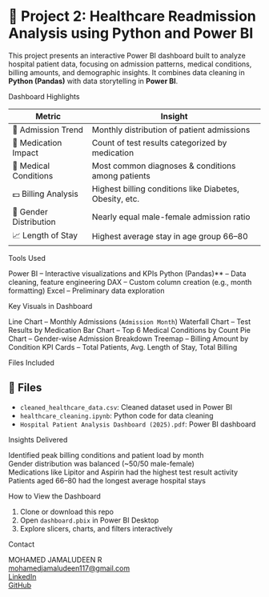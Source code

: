 # 📁 Project 2: Healthcare Readmission Analysis using Python and Power BI

This project presents an interactive Power BI dashboard built to analyze hospital patient data, focusing on admission patterns, medical conditions, billing amounts, and demographic insights. It combines data cleaning in **Python (Pandas)** with data storytelling in **Power BI**.



Dashboard Highlights

| Metric                        | Insight                                                   |
|-------------------------------|-----------------------------------------------------------|
| 📅 Admission Trend            | Monthly distribution of patient admissions                |
| 🧪 Medication Impact          | Count of test results categorized by medication           |
| 🏥 Medical Conditions         | Most common diagnoses & conditions among patients         |
| 💵 Billing Analysis           | Highest billing conditions like Diabetes, Obesity, etc.   |
| 👥 Gender Distribution        | Nearly equal male-female admission ratio                  |
| 📈 Length of Stay             | Highest average stay in age group 66–80                   |


Tools Used

Power BI – Interactive visualizations and KPIs
Python (Pandas)** – Data cleaning, feature engineering
DAX – Custom column creation (e.g., month formatting)
Excel – Preliminary data exploration


Key Visuals in Dashboard

Line Chart – Monthly Admissions (`Admission Month`)
Waterfall Chart – Test Results by Medication
Bar Chart – Top 6 Medical Conditions by Count
Pie Chart – Gender-wise Admission Breakdown
Treemap – Billing Amount by Condition
KPI Cards – Total Patients, Avg. Length of Stay, Total Billing



Files Included

## 📁 Files
- `cleaned_healthcare_data.csv`: Cleaned dataset used in Power BI   
- `healthcare_cleaning.ipynb`: Python code for data cleaning
- `Hospital Patient Analysis Dashboard (2025).pdf`: Power BI dashboard 

Insights Delivered

Identified peak billing conditions and patient load by month  
Gender distribution was balanced (~50/50 male-female)  
Medications like Lipitor and Aspirin had the highest test result activity  
Patients aged 66–80 had the longest average hospital stays  



How to View the Dashboard

1. Clone or download this repo  
2. Open `dashboard.pbix` in Power BI Desktop  
3. Explore slicers, charts, and filters interactively  


Contact

MOHAMED JAMALUDEEN R  
mohamedjamaludeen117@gmail.com  
[LinkedIn](https://linkedin.com/in/mohamedjamaludeen117)  
[GitHub](https://github.com/mohd-jamal-17/clinical-data-portfolio)
